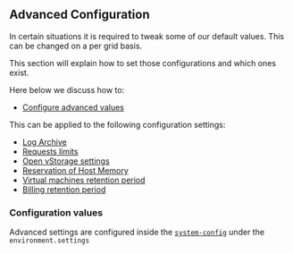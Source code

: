 ## Advanced Configuration

In certain situations it is required to tweak some of our default values. This can be changed on a per grid basis.

This section will explain how to set those configurations and which ones exist.

Here below we discuss how to:

- [Configure advanced values](#config)

This can be applied to the following configuration settings:

- [Log Archive](LogArchive.md)
- [Requests limits](RequestsLimits.md)
- [Open vStorage settings](OpenvStorage.md)
- [Reservation of Host Memory](ReservedHostMemory.md)
- [Virtual machines retention period](vmretention.md)
- [Billing retention period](billingretention.md)


<a id="config"></a>
### Configuration values

Advanced settings are configured inside the [`system-config`](../../Installation/System-config.md
) under the `environment.settings`
